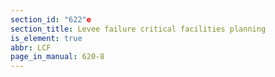 ```yaml
---
section_id: "622"e
section_title: Levee failure critical facilities planning
is_element: true
abbr: LCF
page_in_manual: 620-8
---
```


